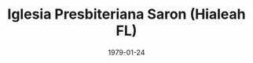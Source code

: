---
date: &id001 1979-01-24
end_date: null
location:
  address: null
  city: Hialeah
  state: FL
minister:
- end: 1990-01-01
  name: Jose Vera
  start: 1985-01-01
  type: Pastor
- end: null
  name: Diego Gomez
  start: 1990-01-01
  type: Supply Pastor
ministers:
- Jose Vera
- Diego Gomez
name: Iglesia Presbiteriana Saron
names:
- end: 1993-06-01
  name: Iglesia Presbiteriana Saron
  start: 1979-01-24
origination_date: *id001
raw_data: "FLORIDA Hialeah\nIglesia Presbiteriana Saron (January 24, 1979\u2013June\
  \ 1, 1993)\n(later Iglesia Presbiteriana Internacional)\nPastors: Jose Vera, 1985\u2013\
  90\nDiego Gomez (Supply), 1990"
received_from: null
states:
- FL
status:
  active: false
  end_date: 1993-06-01
  reason: null
  received_from: null
  withdrawal_to: null
title: Iglesia Presbiteriana Saron (Hialeah FL)
year_established:
- 1979

---